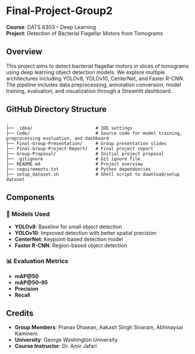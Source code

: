 # Final-Project-Group2

**Course**: DATS 6303 – Deep Learning  
**Project**: Detection of Bacterial Flagellar Motors from Tomograms

## Overview

This project aims to detect bacterial flagellar motors in slices of tomograms using deep learning object detection models. We explore multiple architectures including YOLOv8, YOLOv10, CenterNet, and Faster R-CNN. The pipeline includes data preprocessing, annotation conversion, model training, evaluation, and visualization through a Streamlit dashboard.

## GitHub Directory Structure

```
.
├── .idea/                        # IDE settings
├── Code/                         # Source code for model training, preprocessing evaluation, and dashboard
├── Final-Group-Presentation/     # Group presentation slides
├── Final-Group-Project-Report/   # Final project report 
├── Group-Proposal/               # Initial project proposal
├── .gitignore                    # Git ignore file
├── README.md                     # Project overview 
├── requirements.txt              # Python dependencies
├── setup_dataset.sh              # Shell script to download/setup dataset
```

## Components

### 🔬 Models Used

- **YOLOv8**: Baseline for small object detection  
- **YOLOv10**: Improved detection with better spatial precision  
- **CenterNet**: Keypoint-based detection model  
- **Faster R-CNN**: Region-based object detection  

### 📊 Evaluation Metrics

- **mAP@50**  
- **mAP@50–95**  
- **Precision**  
- **Recall**

## Credits

- **Group Members**: Pranav Dhawan, Aakash Singh Sivaram, Abhinaysai Kamineni
- **University**: George Washington University  
- **Course Instructor**: Dr. Amir Jafari 
